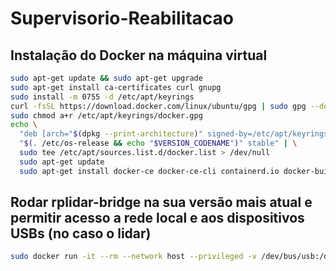# Supervisorio-Reabilitacao

## Instalação do Docker na máquina virtual

```bash
sudo apt-get update && sudo apt-get upgrade
sudo apt-get install ca-certificates curl gnupg
sudo install -m 0755 -d /etc/apt/keyrings
curl -fsSL https://download.docker.com/linux/ubuntu/gpg | sudo gpg --dearmor -o /etc/apt/keyrings/docker.gpg
sudo chmod a+r /etc/apt/keyrings/docker.gpg
echo \
  "deb [arch="$(dpkg --print-architecture)" signed-by=/etc/apt/keyrings/docker.gpg] https://download.docker.com/linux/ubuntu \
  "$(. /etc/os-release && echo "$VERSION_CODENAME")" stable" | \
  sudo tee /etc/apt/sources.list.d/docker.list > /dev/null
  sudo apt-get update
  sudo apt-get install docker-ce docker-ce-cli containerd.io docker-buildx-plugin docker-compose-plugin
```

## Rodar rplidar-bridge na sua versão mais atual e permitir acesso a rede local e aos dispositivos USBs (no caso o lidar)

```bash
sudo docker run -it --rm --network host --privileged -v /dev/bus/usb:/dev/bus/usb brenomcd/rplidar-bridge
```



